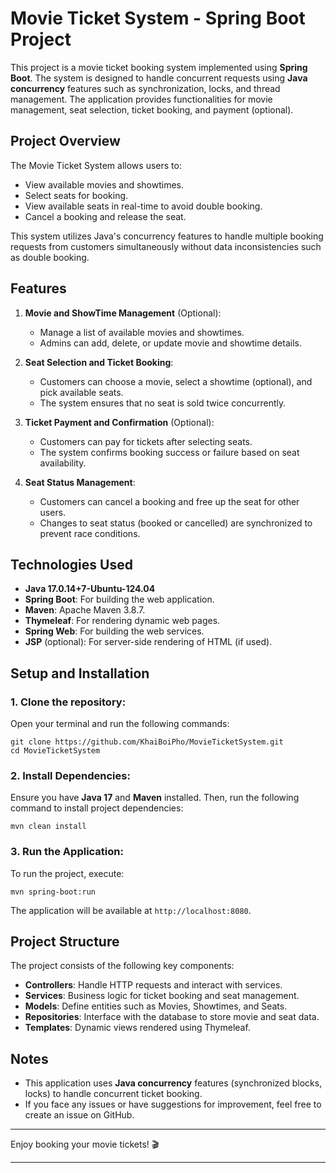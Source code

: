 # Movie Ticket System - Spring Boot Project

This project is a movie ticket booking system implemented using **Spring Boot**. The system is designed to handle concurrent requests using **Java concurrency** features such as synchronization, locks, and thread management. The application provides functionalities for movie management, seat selection, ticket booking, and payment (optional).

## Project Overview

The Movie Ticket System allows users to:

* View available movies and showtimes.
* Select seats for booking.
* View available seats in real-time to avoid double booking.
* Cancel a booking and release the seat.

This system utilizes Java's concurrency features to handle multiple booking requests from customers simultaneously without data inconsistencies such as double booking.

## Features

1. **Movie and ShowTime Management** (Optional):

   * Manage a list of available movies and showtimes.
   * Admins can add, delete, or update movie and showtime details.

2. **Seat Selection and Ticket Booking**:

   * Customers can choose a movie, select a showtime (optional), and pick available seats.
   * The system ensures that no seat is sold twice concurrently.

3. **Ticket Payment and Confirmation** (Optional):

   * Customers can pay for tickets after selecting seats.
   * The system confirms booking success or failure based on seat availability.

4. **Seat Status Management**:

   * Customers can cancel a booking and free up the seat for other users.
   * Changes to seat status (booked or cancelled) are synchronized to prevent race conditions.

## Technologies Used

* **Java 17.0.14+7-Ubuntu-124.04**
* **Spring Boot**: For building the web application.
* **Maven**: Apache Maven 3.8.7.
* **Thymeleaf**: For rendering dynamic web pages.
* **Spring Web**: For building the web services.
* **JSP** (optional): For server-side rendering of HTML (if used).

## Setup and Installation

### 1. Clone the repository:

Open your terminal and run the following commands:

```
git clone https://github.com/KhaiBoiPho/MovieTicketSystem.git
cd MovieTicketSystem
```

### 2. Install Dependencies:

Ensure you have **Java 17** and **Maven** installed. Then, run the following command to install project dependencies:

```
mvn clean install
```

### 3. Run the Application:

To run the project, execute:

```
mvn spring-boot:run
```

The application will be available at `http://localhost:8080`.

## Project Structure

The project consists of the following key components:

* **Controllers**: Handle HTTP requests and interact with services.
* **Services**: Business logic for ticket booking and seat management.
* **Models**: Define entities such as Movies, Showtimes, and Seats.
* **Repositories**: Interface with the database to store movie and seat data.
* **Templates**: Dynamic views rendered using Thymeleaf.

## Notes

* This application uses **Java concurrency** features (synchronized blocks, locks) to handle concurrent ticket booking.
* If you face any issues or have suggestions for improvement, feel free to create an issue on GitHub.

---

Enjoy booking your movie tickets! 🎬

---

